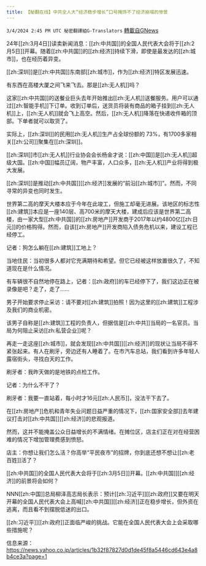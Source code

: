 ```yaml
---
title: 【秘翻在线】中共全人大“经济稳步增长”口号掩饰不了经济崩塌的惨景
---
```

`3/4/2024 2:45 PM UTC 秘密翻譯組G-Translators` [轉載自GNews](https://gnews.org/articles/2364005)

24年[[zh:3月4日]]读卖新闻消息：[[zh:中共国]]的全国人民代表大会将于[[zh:2月5日]]开幕。随着[[zh:中共国]]的[[zh:经济]]持续下滑，即使是最发达的[[zh:城市]]，也在经历着异变。

[[zh:深圳]]是[[zh:中共国]]东南部[[zh:城市]]，作为[[zh:经济]]特区发展迅速。

有东西在高楼大厦之间飞来飞去。那是[[zh:无人机]]吗？

这家[[zh:中共国]]的送餐业巨头去年开始推出[[zh:无人机]]送餐服务。用户可以通过[[zh:智能手机]]下订单。收到订单后，送货员将装有商品的箱子挂到[[zh:无人机]]上，[[zh:无人机]]就会飞上高空。然后，[[zh:无人机]]降落在快递收件箱的顶部。下单者就可以取货了。

实际上，[[zh:深圳]]的民用[[zh:无人机]]生产占全球份额的 73%，有1700多家相关[[zh:公司]]聚集在[[zh:深圳]]。

[[zh:深圳]]市[[zh:无人机]]行业协会会长杨金才说：[[zh:中国]]是[[zh:无人机]]超级大国。[[zh:中国]]幅员辽阔，物产丰富，人口众多，[[zh:无人机]]产业将得到极大发展。

[[zh:深圳]]是推动[[zh:中共国]][[zh:经济]]发展的“前沿[[zh:城市]]”。然而，不同寻常的异变也同时发生。

世界第二高的摩天大楼本应于今年在此竣工，但施工却毫无进展。该地区的标志性[[zh:建筑]]本应是一座140层、高700米的摩天大楼，建成后应该是世界第二高楼，由一家大型[[zh:中共国]]的[[zh:房地产]]开发商于2017年以约4800亿[[zh:日元]]的价格购得。然而，自该[[zh:房地产]]开发商陷入债务危机以来，建设工程已经停工。

记者：狗怎么躺在[[zh:建筑]]工地上？

当地住民：当初很多人都对它充满期待和希望。但它已经被这样放置很久了，不知道现在是什么情况。

有车辆很不自然地停在路上，记者：[[zh:政府]]的车已经停下了，我们这边正在被录像是吧？走了，走了……

男子开始要求停止采访：请不要对[[zh:建筑]]拍照！因为这里的[[zh:建筑]]工程涉及我们的商业机密。

该男子自称是[[zh:建筑]]工程的负责人，但据信是[[zh:中共]]当局的一名官员。当局为何阻止采访[[zh:私营企业]]呢？

再走一走这座[[zh:城市]]，就会发现[[zh:中共国]][[zh:经济]]的现状让当局不得不紧张起来。有人在刷牙，旁边还有人睡着了。在市汽车总站，我们看到许多年轻人露宿街头，寻找白天的工作。

刷牙者：我昨天做的是地铁的点检工作。

记者：为什么不干了？

刷牙者：我要一直站着，每小时才16元[[zh:人民币]]，没法干下去了。

在[[zh:房地产]]危机和青年失业问题日益严重的情况下，[[zh:国家安全部]]去年建议打击对[[zh:中共国]][[zh:经济]]的悲观报道。

然而，这并不能掩盖公众日益增长的不满情绪。在摊位区，店主们正在对在经营困难的情况下增加管理费感到愤怒。

店主：你想让我们怎么活？你高举“平民夜市”的招牌，你到底还想不想让[[zh:老百姓]]活了？

[[zh:中共国]]的全国人民代表大会将于[[zh:3月5日]]开幕。[[zh:中共国]][[zh:经济]]的前景将会如何？

NNN[[zh:中国]]总局柳泽高志局长表示：预计[[zh:习近平]][[zh:政府]]又要在明天开幕的全国人民代表大会上高喊[[zh:中共国]][[zh:经济]]正在稳步增长，但外资在逃离，而且看不到摆脱低迷的出口。

[[zh:习近平]][[zh:政府]]正面临严峻的挑战。它能在全国人民代表大会上会采取哪些措施呢？

信息来源：https://news.yahoo.co.jp/articles/1b32f87827d0d1de45f8a5446cd643e4a8b4ce3a?page=1
